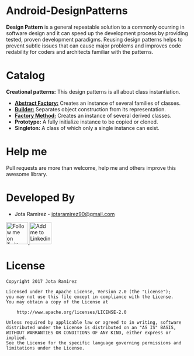 # Android-DesignPatterns
**Design Pattern** is a general repeatable solution to a commonly ocurring in software design and it can speed up the development process by providing tested, proven development paradigms. Reusing design patterns helps to prevent subtle issues that can cause major problems and improves code redability for coders and architects familiar with the patterns.

# Catalog
**Creational patterns:**
This design patterns is all about class instantiation.

* [__Abstract Factory:__](https://github.com/jotaramirez90/Android-DesignPatterns/tree/master/abstractfactory/src/main/java/com/jota/patterns/abstractfactory) Creates an instance of several families of classes.
* [__Builder:__](https://github.com/jotaramirez90/Android-DesignPatterns/tree/master/builder/src/main/java/com/jota/patterns/builder) Separates object construction from its representation.
* [__Factory Method:__](https://github.com/jotaramirez90/Android-DesignPatterns/tree/master/factorymethod/src/main/java/com/jota/patterns) Creates an instance of several derived classes.
* __Prototype:__ A fully initialize instance to be copied or cloned.
* __Singleton:__ A class of which only a single instance can exist.

# Help me
Pull requests are more than welcome, help me and others improve this awesome library.

# Developed By

* Jota Ramirez - <jotaramirez90@gmail.com>

<a href="https://twitter.com/JotaRamirez90">
  <img alt="Follow me on Twitter" src="https://image.freepik.com/iconos-gratis/twitter-logo_318-40209.jpg" height="60" width="60"/>
</a>
<a href="https://es.linkedin.com/in/josejuanramirez">
  <img alt="Add me to Linkedin" src="https://image.freepik.com/iconos-gratis/boton-del-logotipo-linkedin_318-84979.png" height="60" width="60"/>
</a>


# License
	Copyright 2017 Jota Ramirez

	Licensed under the Apache License, Version 2.0 (the "License");
	you may not use this file except in compliance with the License.
	You may obtain a copy of the License at

		http://www.apache.org/licenses/LICENSE-2.0

	Unless required by applicable law or agreed to in writing, software
	distributed under the License is distributed on an "AS IS" BASIS,
	WITHOUT WARRANTIES OR CONDITIONS OF ANY KIND, either express or implied.
	See the License for the specific language governing permissions and
	limitations under the License.

